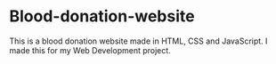 # Blood-donation-website
This is  a blood donation website made in HTML, CSS and JavaScript. I made this for my Web Development project.
